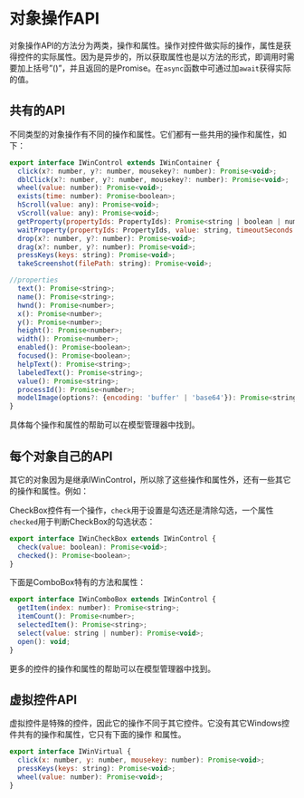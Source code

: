 # 对象操作API

对象操作API的方法分为两类，操作和属性。操作对控件做实际的操作，属性是获得控件的实际属性。因为是异步的，所以获取属性也是以方法的形式，即调用时需要加上括号”\(\)”，并且返回的是Promise。在`async`函数中可通过加`await`获得实际的值。

## 共有的API

不同类型的对象操作有不同的操作和属性。它们都有一些共用的操作和属性，如下：

```javascript
export interface IWinControl extends IWinContainer {
  click(x?: number, y?: number, mousekey?: number): Promise<void>;
  dblClick(x?: number, y?: number, mousekey?: number): Promise<void>;
  wheel(value: number): Promise<void>;
  exists(time: number): Promise<boolean>;
  hScroll(value: any): Promise<void>;
  vScroll(value: any): Promise<void>;
  getProperty(propertyIds: PropertyIds): Promise<string | boolean | number>;
  waitProperty(propertyIds: PropertyIds, value: string, timeoutSeconds: number): Promise<boolean>
  drop(x?: number, y?: number): Promise<void>;
  drag(x?: number, y?: number): Promise<void>;
  pressKeys(keys: string): Promise<void>;
  takeScreenshot(filePath: string): Promise<void>;

//properties
  text(): Promise<string>;
  name(): Promise<string>;
  hwnd(): Promise<number>;
  x(): Promise<number>;
  y(): Promise<number>;
  height(): Promise<number>;
  width(): Promise<number>;
  enabled(): Promise<boolean>;
  focused(): Promise<boolean>;
  helpText(): Promise<string>;
  labeledText(): Promise<string>;
  value(): Promise<string>;
  processId(): Promise<number>;
  modelImage(options?: {encoding: 'buffer' | 'base64'}): Promise<string>  //base64 is the default
}
```

具体每个操作和属性的帮助可以在模型管理器中找到。

## 每个对象自己的API

其它的对象因为是继承IWinControl，所以除了这些操作和属性外，还有一些其它的操作和属性。例如：

CheckBox控件有一个操作，`check`用于设置是勾选还是清除勾选，一个属性`checked`用于判断CheckBox的勾选状态：

```javascript
export interface IWinCheckBox extends IWinControl {
  check(value: boolean): Promise<void>;
  checked(): Promise<boolean>;
}
```

下面是ComboBox特有的方法和属性：

```javascript
export interface IWinComboBox extends IWinControl {
  getItem(index: number): Promise<string>;
  itemCount(): Promise<number>;
  selectedItem(): Promise<string>;
  select(value: string | number): Promise<void>;
  open(): void;
}
```

更多的控件的操作和属性的帮助可以在模型管理器中找到。

## 虚拟控件API

虚拟控件是特殊的控件，因此它的操作不同于其它控件。它没有其它Windows控件共有的操作和属性，它只有下面的操作 和属性。

```javascript
export interface IWinVirtual {
  click(x: number, y: number, mousekey: number): Promise<void>;
  pressKeys(keys: string): Promise<void>;
  wheel(value: number): Promise<void>;
}
```

